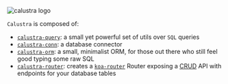 
![calustra logo](https://calustra.afialapis.com/assets/images/logo/calustra_name.png)


`Calustra` is composed of:

- [`calustra-query`](https://github.com/afialapis/calustra/tree/main/packages/query): a small yet powerful set of utils over `SQL` queries
- [`calustra-conn`](https://github.com/afialapis/calustra/tree/main/packages/conn): a database connector
- [`calustra-orm`](https://github.com/afialapis/calustra/tree/main/packages/orm): a small, minimalist ORM, for those out there who still feel good typing some raw SQL
- [`calustra-router`](https://github.com/afialapis/calustra/tree/main/packages/router): creates a [`koa-router`](https://github.com/koajs/router) Router exposing a [CRUD](https://en.wikipedia.org/wiki/Create,_read,_update_and_delete) API with endpoints for your database tables


